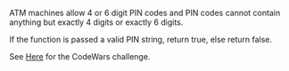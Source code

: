 ATM machines allow 4 or 6 digit PIN codes and PIN codes cannot contain anything but exactly 4 digits or exactly 6 digits.

If the function is passed a valid PIN string, return true, else return false.<Paste>

See [Here](https://www.codewars.com/kata/regex-validate-pin-code) for the CodeWars challenge.
